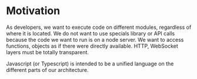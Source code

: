 # Motivation

As developers, we want to execute code on different modules, regardless of where it is located. We do not want to use specials library or API calls because the code we want to run is on a node server. We want to access functions, objects as if there were directly available. HTTP, WebSocket layers must be totally transparent. 

Javascript \(or Typescript\) is intended to be a unified language on the different parts of our architecture.



